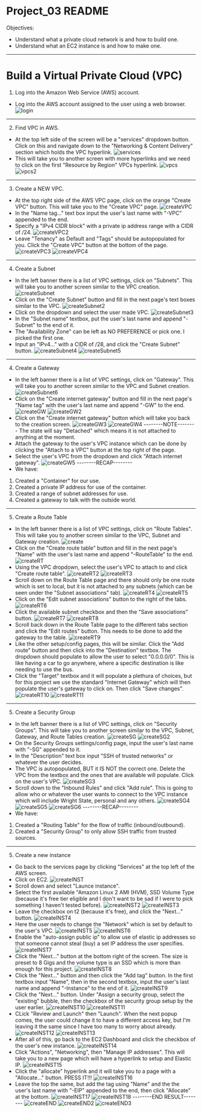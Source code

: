 # Project_03 README
Objectives:
* Understand what a private cloud network is and how to build one.
* Understand what an EC2 instance is and how to make one.
--------------------------------
# Build a Virtual Private Cloud (VPC)
1. Log into the Amazon Web Service (AWS) account.
* Log into the AWS account assigned to the user using a web browser.
![login](Pictures/aws_login.jpeg)
--------------------------------
2. Find VPC in AWS.
* At the top left side of the screen will be a "services" dropdown button. Click on this and 
navigate down to the "Networking & Content Delivery" section which holds the VPC hyperlink.
![services](Pictures/aws_services.jpeg)
* This will take you to another screen with more hyperlinks and we need to click on the first 
"Resource by Region" VPCs hyperlink.
![vpcs](Pictures/aws_vpcs.jpeg)
![vpcs2](Pictures/aws_vpcs2.jpeg)
--------------------------------
3. Create a NEW VPC.
* At the top right side of the AWS VPC page, click on the orange "Create VPC" button.
This will take you to the "Create VPC" page.
![createVPC](Pictures/aws_createVPC.jpeg)
* In the "Name tag..." text box input the user's last name with "-VPC" appended to the end.
* Specify a "IPv4 CIDR block" with a private ip address range with a CIDR of /24.
![createVPC2](Pictures/aws_createVPC2.jpeg)
* Leave "Tenancy" as Default and "Tags" should be autopopulated for you. Click the "Create VPC"
button at the bottom of the page.
![createVPC3](Pictures/aws_createVPC3.jpeg)
![createVPC4](Pictures/aws_createVPC4.jpeg)
--------------------------------
4. Create a Subnet
* In the left banner there is a list of VPC settings, click on "Subnets".
This will take you to another screen similar to the VPC creation.
![createSubnet](Pictures/aws_createSubnet.jpeg)
* Click on the "Create Subnet" button and fill in the next page's text boxes similar to the VPC.
![createSubnet2](Pictures/aws_createSubnet2.jpeg)
* Click on the dropdown and select the user made VPC.
![createSubnet3](Pictures/aws_createSubnet3.jpeg)
* In the "Subnet name" textbox, put the user's last name and append "-Subnet" to the end of it.
* The "Availability Zone" can be left as NO PREFERENCE or pick one. I picked the first one.
* Input an "IPv4..." with a CIDR of /28, and click the "Create Subnet" button.
![createSubnet4](Pictures/aws_createSubnet4.jpeg)
![createSubnet5](Pictures/aws_createSubnet5.jpeg)
--------------------------------
4. Create a Gateway
* In the left banner there is a list of VPC settings, click on "Gateway".
This will take you to another screen similar to the VPC and Subnet creation.
![createSubnet6](Pictures/aws_createSubnet.jpeg)
* Click on the "Create internet gateway" button and fill in the next page's "Name tag" with the
user's last name and append "-GW" to the end.
![createGW](Pictures/aws_createGW.jpeg)
![createGW2](Pictures/aws_createGW2.jpeg)
* Click on the "Create internet gateway" button which will take you back to the creation screen.
![createGW3](Pictures/aws_createGW3.jpeg)
![createGW4](Pictures/aws_createGW4.jpeg)
--------NOTE--------
The state will say "Detached" which means it is not attached to anything at the moment.
* Attach the gateway to the user's VPC instance which can be done by clicking the "Attach to a VPC"
button at the top right of the page.
* Select the user's VPC from the dropdown and click "Attach internet gateway".
![createGW5](Pictures/aws_createGW5.jpeg)
--------RECAP--------
* We have:
1. Created a "Container" for our use.
2. Created a private IP address for use of the container.
3. Created a range of subnet addresses for use.
4. Created a gateway to talk with the outside world.
--------------------------------
5. Create a Route Table
* In the left banner there is a list of VPC settings, click on "Route Tables".
This will take you to another screen similar to the VPC, Subnet and Gateway creation.
![create](Pictures/aws_createSubnet.jpeg)
* Click on the "Create route table" button and fill in the next page's "Name" with the
user's last name and append "-RouteTable" to the end.
![createRT](Pictures/aws_createRT.jpeg)
* Using the VPC dropdown, select the user's VPC to attach to and click "Create route table".
![createRT2](Pictures/aws_createRT2.jpeg)
![createRT3](Pictures/aws_createRT3.jpeg)
* Scroll down on the Route Table page and there should only be one route which is set to local,
but it is not attached to any subnets (which can be seen under the "Subnet associations" tab).
![createRT4](Pictures/aws_createRT4.jpeg)
![createRT5](Pictures/aws_createRT5.jpeg)
* Click on the "Edit subnet associations" button to the right of the tabs.
![createRT6](Pictures/aws_createRT6.jpeg)
* Click the available subnet checkbox and then the "Save associations" button.
![createRT7](Pictures/aws_createRT7.jpeg)
![createRT8](Pictures/aws_createRT8.jpeg)
* Scroll back down in the Route Table page to the different tabs section and click the "Edit routes"
button. This needs to be done to add the gateway to the table.
![createRT9](Pictures/aws_createRT9.jpeg)
* Like the other setup/config pages, this will be similar. Click the "Add route" button and then click
into the "Destination" textbox. The dropdown should populate to allow the user to select "0.0.0.0/0".
This is like having a car to go anywhere, where a specific destination is like needing to use the bus.
* Click the "Target" textbox and it will populate a plethura of choices, but for this project we use
the standard "Internet Gateway" which will then populate the user's gateway to click on. Then click
"Save changes".
![createRT10](Pictures/aws_createRT10.jpeg)
![createRT11](Pictures/aws_createRT11.jpeg)
--------------------------------
5. Create a Security Group
* In the left banner there is a list of VPC settings, click on "Security Groups".
This will take you to another screen similar to the VPC, Subnet, Gateway, and Route Tables creation.
![createSG](Pictures/aws_createSG.jpeg)
![createSG2](Pictures/aws_createSG2.jpeg)
* On the Security Groups settings/config page, input the user's last name with "-SG" appended to it.
* In the "Description" text box input "SSH of trusted networks" or whatever the user decides.
* The VPC is autopopulated, BUT it IS NOT the correct one. Delete the VPC from the textbox and the
ones that are available will populate. Click on the user's VPC.
![createSG3](Pictures/aws_createSG3.jpeg)
* Scroll down to the "Inbound Rules" and click "Add rule". This is going to allow who or whatever the
user wants to connect to the VPC instance which will include Wright State, personal and any others.
![createSG4](Pictures/aws_createSG4.jpeg)
![createSG5](Pictures/aws_createSG5.jpeg)
![createSG6](Pictures/aws_createSG6.jpeg)
--------RECAP--------
* We have:
1. Created a "Routing Table" for the flow of traffic (inbound/outbound).
2. Created a "Security Group" to only allow SSH traffic from trusted sources.
--------------------------------
5. Create a new instance
* Go back to the services page by clicking "Services" at the top left of the AWS screen.
* Click on EC2.
![createINST](Pictures/aws_createINST.jpeg)
* Scroll down and select "Launce instance".
* Select the first available "Amazon Linux 2 AMI (HVM), SSD Volume Type (because it's free tier eligible
and I don't want to be sad if I were to pick something I haven't tested before).
![createINST2](Pictures/aws_createINST2.jpeg)
![createINST3](Pictures/aws_createINST3.jpeg)
* Leave the checkbox on t2 (because it's free), and click the "Next..." button.
![createINST4](Pictures/aws_createINST4.jpeg)
* Here the user needs to change the "Network" which is set by default to the user's VPC.
![createINST5](Pictures/aws_createINST5.jpeg)
![createINST6](Pictures/aws_createINST6.jpeg)
* Enable the "auto-assign public ip" to allow use of elastic ip addresses so that someone cannot steal (buy)
a set IP address the user specifies.
![createINST7](Pictures/aws_createINST7.jpeg)
* Click the "Next..." button at the bottom right of the screen. The size is preset to 8 Gigs and the volume type
is an SSD which is more than enough for this project.
![createINST8](Pictures/aws_createINST8.jpeg)
* Click the "Next..." button and then click the "Add tag" button. In the first textbox input "Name", then in the
second textbox, input the user's last name and append "-Instance" to the end of it.
![createINST9](Pictures/aws_createINST9.jpeg)
* Click the "Next..." button. Under "Assign a security group, select the "existing" bubble, then the checkbox of
the security group setup by the user earlier.
![createINST10](Pictures/aws_createINST10.jpeg)
![createINST11](Pictures/aws_createINST11.jpeg)
* CLick "Review and Launch" then "Launch". When the next popup comes, the user could change it to have a different
access key, but I'm leaving it the same since I have too many to worry about already.
![createINST12](Pictures/aws_createINST12.jpeg)
![createINST13](Pictures/aws_createINST13.jpeg)
* After all of this, go back to the EC2 Dashboard and click the checkbox of the user's new instance.
![createINST14](Pictures/aws_createINST14.jpeg)
* Click "Actions", "Networking", then "Manage IP addresses". This will take you to a new page which will have a
hyperlink to setup and Elastic IP.
![createINST15](Pictures/aws_createINST15.jpeg)
* Click the "allocate" hyperlink and it will take you to a page with a "Allocate..." button. PRESS IT!!!
![createINST16](Pictures/aws_createINST16.jpeg)
* Leave the top the same, but add the tag using "Name" and the the user's last name with "-EIP" appended to the
end, then click "Allocate" at the bottom.
![createINST17](Pictures/aws_createINST17.jpeg)
![createINST18](Pictures/aws_createINST18.jpeg)
--------END RESULT--------
![createEND](Pictures/aws_createEND.jpeg)
![createEND2](Pictures/aws_createEND2.jpeg)
![createEND3](Pictures/aws_createEND3.jpeg)
